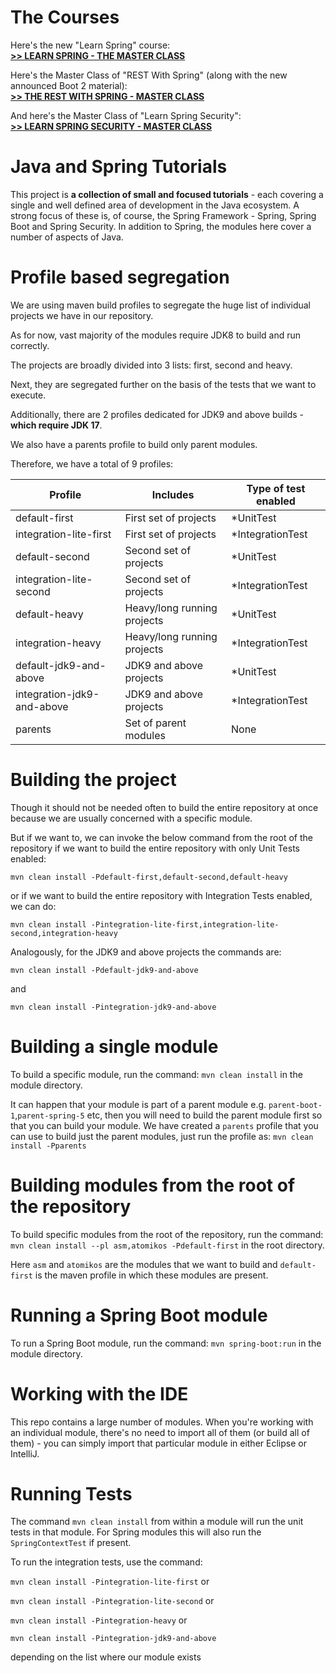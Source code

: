 The Courses
============================== 


Here's the new "Learn Spring" course: <br/>
**[>> LEARN SPRING - THE MASTER CLASS](https://www.baeldung.com/learn-spring-course?utm_source=github&utm_medium=social&utm_content=tutorials&utm_campaign=ls#master-class)**

Here's the Master Class of "REST With Spring" (along with the new announced Boot 2 material): <br/>
**[>> THE REST WITH SPRING - MASTER CLASS](https://www.baeldung.com/rest-with-spring-course?utm_source=github&utm_medium=social&utm_content=tutorials&utm_campaign=rws#master-class)**

And here's the Master Class of "Learn Spring Security": <br/>
**[>> LEARN SPRING SECURITY - MASTER CLASS](https://www.baeldung.com/learn-spring-security-course?utm_source=github&utm_medium=social&utm_content=tutorials&utm_campaign=lss#master-class)**



Java and Spring Tutorials
================

This project is **a collection of small and focused tutorials** - each covering a single and well defined area of development in the Java ecosystem. 
A strong focus of these is, of course, the Spring Framework - Spring, Spring Boot and Spring Security. 
In addition to Spring, the modules here cover a number of aspects of Java. 

Profile based segregation
====================

We are using maven build profiles to segregate the huge list of individual projects we have in our repository.

As for now, vast majority of the modules require JDK8 to build and run correctly.

The projects are broadly divided into 3 lists: first, second and heavy. 

Next, they are segregated further on the basis of the tests that we want to execute.

Additionally, there are 2 profiles dedicated for JDK9 and above builds - **which require JDK 17**.

We also have a parents profile to build only parent modules.

Therefore, we have a total of 9 profiles:

| Profile                    | Includes                    | Type of test enabled |
| -------------------------- | --------------------------- | -------------------- |
| default-first              | First set of projects       | *UnitTest            |
| integration-lite-first     | First set of projects       | *IntegrationTest     |
| default-second             | Second set of projects      | *UnitTest            |
| integration-lite-second    | Second set of projects      | *IntegrationTest     |
| default-heavy              | Heavy/long running projects | *UnitTest            |
| integration-heavy          | Heavy/long running projects | *IntegrationTest     |
| default-jdk9-and-above     | JDK9 and above projects     | *UnitTest            |
| integration-jdk9-and-above | JDK9 and above projects     | *IntegrationTest     |
| parents                    | Set of parent modules       | None                 |

Building the project
====================

Though it should not be needed often to build the entire repository at once because we are usually concerned with a specific module.

But if we want to, we can invoke the below command from the root of the repository if we want to build the entire repository with only Unit Tests enabled:

`mvn clean install -Pdefault-first,default-second,default-heavy`

or if we want to build the entire repository with Integration Tests enabled, we can do:

`mvn clean install -Pintegration-lite-first,integration-lite-second,integration-heavy`

Analogously, for the JDK9 and above projects the commands are:

`mvn clean install -Pdefault-jdk9-and-above`

and

`mvn clean install -Pintegration-jdk9-and-above`

Building a single module
====================
To build a specific module, run the command: `mvn clean install` in the module directory.

It can happen that your module is part of a parent module e.g. `parent-boot-1`,`parent-spring-5` etc, then you will need to build the parent module first so that you can build your module.
We have created a `parents` profile that you can use to build just the parent modules, just run the profile as:
`mvn clean install -Pparents`


Building modules from the root of the repository
====================
To build specific modules from the root of the repository, run the command: `mvn clean install --pl asm,atomikos -Pdefault-first` in the root directory.

Here `asm` and `atomikos` are the modules that we want to build and `default-first` is the maven profile in which these modules are present.


Running a Spring Boot module
====================
To run a Spring Boot module, run the command: `mvn spring-boot:run` in the module directory.


Working with the IDE
====================
This repo contains a large number of modules. 
When you're working with an individual module, there's no need to import all of them (or build all of them) - you can simply import that particular module in either Eclipse or IntelliJ. 


Running Tests
=============
The command `mvn clean install` from within a module will run the unit tests in that module.
For Spring modules this will also run the `SpringContextTest` if present.

To run the integration tests, use the command:

`mvn clean install -Pintegration-lite-first` or 

`mvn clean install -Pintegration-lite-second` or 

`mvn clean install -Pintegration-heavy` or

`mvn clean install -Pintegration-jdk9-and-above`

depending on the list where our module exists
